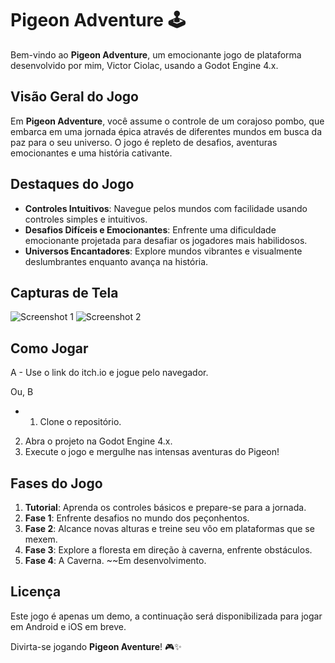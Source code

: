 # Pigeon Adventure 🕹️

Bem-vindo ao **Pigeon Adventure**, um emocionante jogo de plataforma desenvolvido por mim, Victor Ciolac, usando a Godot Engine 4.x.

## Visão Geral do Jogo

Em **Pigeon Adventure**, você assume o controle de um corajoso pombo, que embarca em uma jornada épica através de diferentes mundos em busca da paz para o seu universo. O jogo é repleto de desafios, aventuras emocionantes e uma história cativante.

## Destaques do Jogo

- **Controles Intuitivos**: Navegue pelos mundos com facilidade usando controles simples e intuitivos.
- **Desafios Difíceis e Emocionantes**: Enfrente uma dificuldade emocionante projetada para desafiar os jogadores mais habilidosos.
- **Universos Encantadores**: Explore mundos vibrantes e visualmente deslumbrantes enquanto avança na história.


## Capturas de Tela

![Screenshot 1](screenshots/screenshot1.png)
![Screenshot 2](screenshots/screenshot2.png)

## Como Jogar
A - Use o link do itch.io e jogue pelo navegador.

Ou, B 
- 1. Clone o repositório.
2. Abra o projeto na Godot Engine 4.x.
3. Execute o jogo e mergulhe nas intensas aventuras do Pigeon!

## Fases do Jogo

1. **Tutorial**: Aprenda os controles básicos e prepare-se para a jornada.
2. **Fase 1**: Enfrente desafios no mundo dos peçonhentos.
3. **Fase 2**: Alcance novas alturas e treine seu vôo em plataformas que se mexem.
4. **Fase 3**: Explore a floresta em direção à caverna, enfrente obstáculos.
5. **Fase 4**: A Caverna. ~~Em desenvolvimento.


## Licença

Este jogo é apenas um demo, a continuação será disponibilizada para jogar em Android e iOS em breve.

Divirta-se jogando **Pigeon Aventure**! 🎮✨
